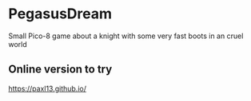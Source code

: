 # PegasusDream

Small Pico-8 game about a knight with some very fast boots in an cruel world

## Online version to try
https://paxl13.github.io/
